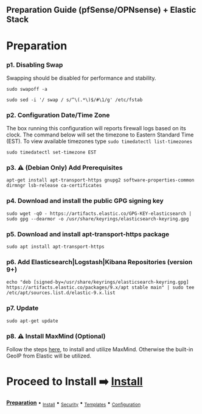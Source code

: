 ## Preparation Guide (pfSense/OPNsense) + Elastic Stack 

# Preparation

### p1. Disabling Swap
Swapping should be disabled for performance and stability.
```
sudo swapoff -a
```
```
sudo sed -i '/ swap / s/^\(.*\)$/#\1/g' /etc/fstab
```

### p2. Configuration Date/Time Zone
The box running this configuration will reports firewall logs based on its clock.  The command below will set the timezone to Eastern Standard Time (EST).  To view available timezones type `sudo timedatectl list-timezones`
```
sudo timedatectl set-timezone EST
```

### p3. ⚠️ (Debian Only) Add Prerequisites
```
apt-get install apt-transport-https gnupg2 software-properties-common dirmngr lsb-release ca-certificates
```

### p4. Download and install the public GPG signing key
```
sudo wget -qO - https://artifacts.elastic.co/GPG-KEY-elasticsearch | sudo gpg --dearmor -o /usr/share/keyrings/elasticsearch-keyring.gpg
```

### p5. Download and install apt-transport-https package
```
sudo apt install apt-transport-https
```

### p6. Add Elasticsearch|Logstash|Kibana Repositories (version 9+)
```
echo "deb [signed-by=/usr/share/keyrings/elasticsearch-keyring.gpg] https://artifacts.elastic.co/packages/9.x/apt stable main" | sudo tee /etc/apt/sources.list.d/elastic-9.x.list
```

### p7. Update
```
sudo apt-get update
```

### p8. ⚠️  Install MaxMind (Optional)
Follow the steps [here](https://github.com/pfelk/pfelk/wiki/How-To:-MaxMind-via-GeoIP-with-pfELK), to install and utilize MaxMind. Otherwise the built-in GeoIP from Elastic will be utilized.


# Proceed to Install ➡️ [Install](install.md)

**[Preparation](preparation.md)** • <sub>[Install](install.md)</sub> • <sub>[Security](security.md)</sub> • <sub>[Templates](templates.md)</sub> • <sub>[Configuration](configuration.md)</sub>
